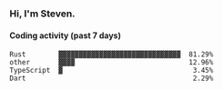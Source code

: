 ### Hi, I'm Steven.

#### Coding activity (past 7 days)
```
Rust        ▓▓▓▓▓▓▓▓▓▓▓▓▓▓▓▓▓▓▓▓▓▓▓▓▓▓▓▓▓▓  81.29%
other       ▓▓▓▓                            12.96%
TypeScript  ▓                                3.45%
Dart                                         2.29%
```
